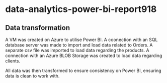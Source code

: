 # data-analytics-power-bi-report918

## Data transformation

A VM was created on Azure to utilise Power BI. A coonection with an SQL database server was made to import and load data related to Orders.
A separate csv file was imported to load data regarding the products.
A connection with an Azure BLOB Storage was created to load data regarding clients.

All data was then transformed to ensure consistency on Power BI, ensuring data is clean to work with.
